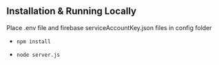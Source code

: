 ## Installation & Running Locally

Place .env file and firebase serviceAccountKey.json files in config folder

* `npm install`

* `node server.js`